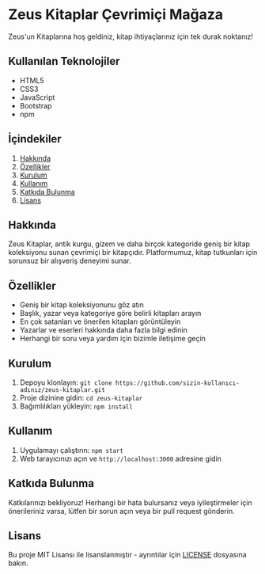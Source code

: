 # Zeus Kitaplar Çevrimiçi Mağaza

Zeus'un Kitaplarına hoş geldiniz, kitap ihtiyaçlarınız için tek durak noktanız!

## Kullanılan Teknolojiler

- HTML5
- CSS3
- JavaScript
- Bootstrap
- npm

## İçindekiler

1. [Hakkında](#hakkında)
2. [Özellikler](#özellikler)
3. [Kurulum](#kurulum)
4. [Kullanım](#kullanım)
5. [Katkıda Bulunma](#katkıda-bulunma)
6. [Lisans](#lisans)

## Hakkında

Zeus Kitaplar, antik kurgu, gizem ve daha birçok kategoride geniş bir kitap koleksiyonu sunan çevrimiçi bir kitapçıdır. Platformumuz, kitap tutkunları için sorunsuz bir alışveriş deneyimi sunar.

## Özellikler

- Geniş bir kitap koleksiyonunu göz atın
- Başlık, yazar veya kategoriye göre belirli kitapları arayın
- En çok satanları ve önerilen kitapları görüntüleyin
- Yazarlar ve eserleri hakkında daha fazla bilgi edinin
- Herhangi bir soru veya yardım için bizimle iletişime geçin

## Kurulum

1. Depoyu klonlayın: `git clone https://github.com/sizin-kullanıcı-adınız/zeus-kitaplar.git`
2. Proje dizinine gidin: `cd zeus-kitaplar`
3. Bağımlılıkları yükleyin: `npm install`

## Kullanım

1. Uygulamayı çalıştırın: `npm start`
2. Web tarayıcınızı açın ve `http://localhost:3000` adresine gidin

## Katkıda Bulunma

Katkılarınızı bekliyoruz! Herhangi bir hata bulursanız veya iyileştirmeler için önerileriniz varsa, lütfen bir sorun açın veya bir pull request gönderin.

## Lisans

Bu proje MIT Lisansı ile lisanslanmıştır - ayrıntılar için [LICENSE](LICENSE) dosyasına bakın.
